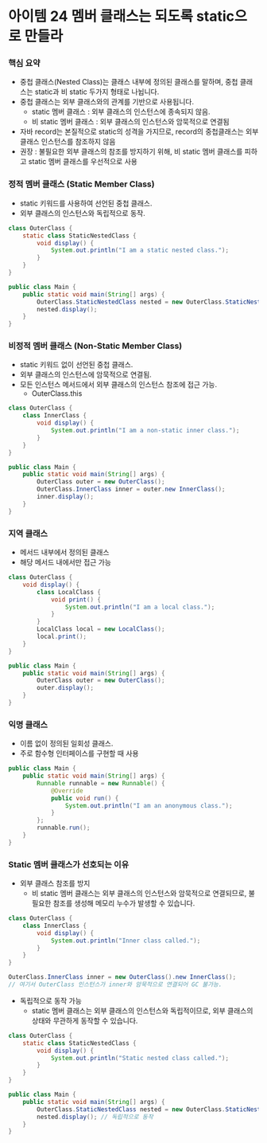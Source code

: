 # 아이템 24 멤버 클래스는 되도록 static으로 만들라

### 핵심 요약

- 중첩 클래스(Nested Class)는 클래스 내부에 정의된 클래스를 말하며, 중첩 클래스는 static과 비 static 두가지 형태로 나뉩니다.
- 중첩 클래스는 외부 클래스와의 관계를 기반으로 사용됩니다.
    - static 멤버 클래스 : 외부 클래스의 인스턴스에 종속되지 않음.
    - 비 static 멤버 클래스 : 외부 클래스의 인스턴스와 암묵적으로 연결됨
- 자바 record는 본질적으로 static의 성격을 가지므로, record의 중첩클래스는 외부 클래스 인스턴스를 참조하지 않음
- 권장 : 불필요한 외부 클래스의 참조를 방지하기 위해, 비 static 멤버 클래스를 피하고 static 멤버 클래스를 우선적으로 사용

### 정적 멤버 클래스 (Static Member Class)

- static 키워드를 사용하여 선언된 중첩 클래스.
- 외부 클래스의 인스턴스와 독립적으로 동작.

```java
class OuterClass {
    static class StaticNestedClass {
        void display() {
            System.out.println("I am a static nested class.");
        }
    }
}

public class Main {
    public static void main(String[] args) {
        OuterClass.StaticNestedClass nested = new OuterClass.StaticNestedClass();
        nested.display();
    }
}
```

### 비정적 멤버 클래스 (Non-Static Member Class)

- static 키워드 없이 선언된 중첩 클래스.
- 외부 클래스의 인스턴스에 암묵적으로 연결됨.
- 모든 인스턴스 메서드에서 외부 클래스의 인스턴스 참조에 접근 가능.
    - OuterClass.this

```java
class OuterClass {
    class InnerClass {
        void display() {
            System.out.println("I am a non-static inner class.");
        }
    }
}

public class Main {
    public static void main(String[] args) {
        OuterClass outer = new OuterClass();
        OuterClass.InnerClass inner = outer.new InnerClass();
        inner.display();
    }
}
```

### 지역 클래스

- 메서드 내부에서 정의된 클래스
- 해당 메서드 내에서만 접근 가능

```java
class OuterClass {
    void display() {
        class LocalClass {
            void print() {
                System.out.println("I am a local class.");
            }
        }
        LocalClass local = new LocalClass();
        local.print();
    }
}

public class Main {
    public static void main(String[] args) {
        OuterClass outer = new OuterClass();
        outer.display();
    }
}
```

### 익명 클래스

- 이름 없이 정의된 일회성 클래스.
- 주로 함수형 인터페이스를 구현할 때 사용

```java
public class Main {
    public static void main(String[] args) {
        Runnable runnable = new Runnable() {
            @Override
            public void run() {
                System.out.println("I am an anonymous class.");
            }
        };
        runnable.run();
    }
}
```

### Static 멤버 클래스가 선호되는 이유

- 외부 클래스 참조를 방지
    - 비 static 멤버 클래스는 외부 클래스의 인스턴스와 암묵적으로 연결되므로, 불필요한 참조를 생성해 메모리 누수가 발생할 수 있습니다.

```java
class OuterClass {
    class InnerClass {
        void display() {
            System.out.println("Inner class called.");
        }
    }
}
```

```java
OuterClass.InnerClass inner = new OuterClass().new InnerClass();
// 여기서 OuterClass 인스턴스가 inner와 암묵적으로 연결되어 GC 불가능.
```

- 독립적으로 동작 가능
    - static 멤버 클래스는 외부 클래스의 인스턴스와 독립적이므로, 외부 클래스의 상태와 무관하게 동작할 수 있습니다.

```java
class OuterClass {
    static class StaticNestedClass {
        void display() {
            System.out.println("Static nested class called.");
        }
    }
}

public class Main {
    public static void main(String[] args) {
        OuterClass.StaticNestedClass nested = new OuterClass.StaticNestedClass();
        nested.display(); // 독립적으로 동작
    }
}
```